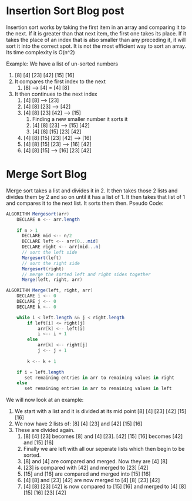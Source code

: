 

# Insertion Sort Blog post

Insertion sort works by taking the first item in an array and comparing it to the next. If it is greater than that next item, the first one takes its place. If it takes the place of an index that is also smaller than any preceding it, it will sort it into the correct spot.
It is not the most efficient way to sort an array. Its time complexity is O(n^2)

Example: We have a list of un-sorted numbers

1. [8] [4] [23] [42] [15] [16]
2. It compares the first index to the next
    1. [8] --> [4] = [4] [8]
3. It then continues to the next index
    1. [4] [8] --> [23]
    2. [4] [8] [23] --> [42]
    3. [4] [8] [23] [42] --> [15]
        1. Finding a new smaller number it sorts it
        2. [4] [8] [23] --> [15] [42]
        3. [4] [8] [15] [23] [42]
    4. [4] [8] [15] [23] [42] --> [16]
    5. [4] [8] [15] [23] --> [16] [42]
    6. [4] [8] [15] --> [16] [23] [42]


# Merge Sort Blog

Merge sort takes a list and divides it in 2. It then takes those 2 lists and divides them by 2 and so on until it has a list of 1. It then takes that list of 1 and compares it to the next list. It sorts them then.
Pseudo Code:

```C#
ALGORITHM Mergesort(arr)
    DECLARE n <-- arr.length
           
    if n > 1
      DECLARE mid <-- n/2
      DECLARE left <-- arr[0...mid]
      DECLARE right <-- arr[mid...n]
      // sort the left side
      Mergesort(left)
      // sort the right side
      Mergesort(right)
      // merge the sorted left and right sides together
      Merge(left, right, arr)

ALGORITHM Merge(left, right, arr)
    DECLARE i <-- 0
    DECLARE j <-- 0
    DECLARE k <-- 0

    while i < left.length && j < right.length
        if left[i] <= right[j]
            arr[k] <-- left[i]
            i <-- i + 1
        else
            arr[k] <-- right[j]
            j <-- j + 1
            
        k <-- k + 1

    if i = left.length
       set remaining entries in arr to remaining values in right
    else
       set remaining entries in arr to remaining values in left

```

We will now look at an example:

1. We start with a list and it is divided at its mid point [8] [4] [23] [42] [15] [16]
2. We now have 2 lists of: [8] [4] [23] and [42] [15] [16]
3. These are divided again.
    1. [8] [4] [23] becomes [8] and [4] [23]. [42] [15] [16] becomes [42] and [15] [16]
    2. Finally we are left with all our seperate lists which then begin to be sorted. 
    3. [8] and [4] are compared and merged. Now they are [4] [8]
    4. [23] is compared with [42] and merged to [23] [42]
    5. [15] and [16] are compared and merged into [15] [16]
    6. [4] [8] and [23] [42] are now merged to [4] [8] [23] [42]
    7. [4] [8] [23] [42] is now compared to [15] [16] and merged to [4] [8] [15] [16] [23] [42]

